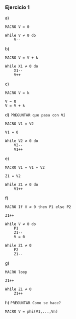 ### Ejercicio 1

a)
```
MACRO V = 0

While V ≠ 0 do
    V--
```

b)
```
MACRO V = V + k

While X1 ≠ 0 do
    X1--
    V++
```

c)
```
MACRO V = k

V = 0
V = V + k
```

d) `PREGUNTAR que pasa con V2`
```
MACRO V1 = V2

V1 = 0

While V2 ≠ 0 do
    V2--
    V1++
```

e)
```
MACRO V1 = V1 + V2

Z1 = V2

While Z1 ≠ 0 do
    V1++
```

f)
```
MACRO If V ≠ 0 then P1 else P2

Z1++

While V ≠ 0 do
    P1
    Z1--
    V = 0

While Z1 ≠ 0
    P2
    Z1--
```

g)
```
MACRO loop

Z1++

While Z1 ≠ 0
    Z1++
```

h) `PREGUNTAR Como se hace?`
```
MACRO V = phi(V1,...,Vn)
```
